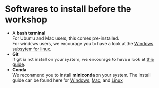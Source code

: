 # Softwares to install before the workshop

- A **bash terminal**  
    For Ubuntu and Mac users, this comes pre-installed.  
    For windows users, we encourage you to have a look at the [Windows subsytem for linux](https://www.howtogeek.com/249966/how-to-install-and-use-the-linux-bash-shell-on-windows-10/).
- **Git**  
    If git is not install on your system, we encourage to have a look at [this guide](https://www.atlassian.com/git/tutorials/install-git).
- **Conda**  
    We recommend you to install **miniconda** on your system. The install guide can be found here for [Windows](https://conda.io/projects/conda/en/latest/user-guide/install/windows.html), [Mac](https://conda.io/projects/conda/en/latest/user-guide/install/macos.html), and [Linux](https://conda.io/projects/conda/en/latest/user-guide/install/linux.html)